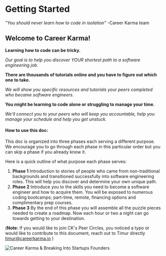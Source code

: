 # Getting Started

_"You should never learn how to code in isolation"_ -Career Karma team

## Welcome to Career Karma!

**Learning how to code can be tricky.**

_Our goal is to help you discover YOUR shortest path to a software engineering job._

**There are thousands of tutorials online and you have to figure out which one to take.**

_We will show you specific resources and tutorials your peers completed who became software engineers._

**You might be learning to code alone or struggling to manage your time.**

_We'll connect you to your peers who will keep you accountable, help you manage your schedule and help you get unstuck._

#### How to use this doc:

This doc is organized into three phases each serving a different purpose. We encourage you to go through each phase in this particular order but you can skip a phase if you already know it.

Here is a quick outline of what purpose each phase serves:

1. **Phase 1** Introduction to stories of people who came from non-traditional backgrounds and transitioned successfully into software engineering roles. This will help you discover and determine your own unique path.
2. **Phase 2** Introduce you to the skills you need to become a software engineer and how to acquire them. You will be exposed to numerous coding bootcamps; part-time, remote, financing options and complimentary prep courses.
3. **Phase 3** By the end of this phase you will assemble all the puzzle pieces needed to create a roadmap. Now each hour or two a night can go towards getting to your destination.

\(**Note:** If you would like to join CK's Peer Circles, you noticed a typo or would like to contribute to this document, reach out to Timur directly[ timur@careerkarma.io](mailto:timur@careerkarma.io) \) 

![Career Karma &amp; Breaking Into Startups Founders](https://user-images.githubusercontent.com/25531425/45248567-6c4cab00-b2c7-11e8-8d86-0b31633c2763.jpg)

